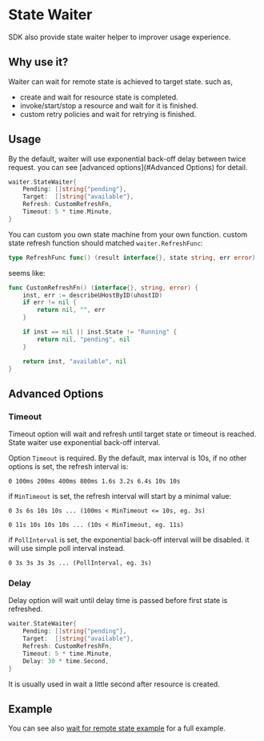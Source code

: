 # State Waiter

SDK also provide state waiter helper to improver usage experience.

## Why use it?

Waiter can wait for remote state is achieved to target state. such as,

- create and wait for resource state is completed.
- invoke/start/stop a resource and wait for it is finished.
- custom retry policies and wait for retrying is finished.

## Usage

By the default, waiter will use exponential back-off delay between twice request. you can see [advanced options](#Advanced Options) for detail.

```go
waiter.StateWaiter{
    Pending: []string{"pending"},
    Target:  []string{"available"},
    Refresh: CustomRefreshFn,
    Timeout: 5 * time.Minute,
}
```

You can custom you own state machine from your own function. custom state refresh function should matched ``waiter.RefreshFunc``:

```go
type RefreshFunc func() (result interface{}, state string, err error)
```

seems like:

```go
func CustomRefreshFn() (interface{}, string, error) {
    inst, err := describeUHostByID(uhostID)
    if err != nil {
        return nil, "", err
    }

    if inst == nil || inst.State != "Running" {
        return nil, "pending", nil
    }

    return inst, "available", nil
}
```

## Advanced Options

### Timeout

Timeout option will wait and refresh until target state or timeout is reached. State waiter use exponential back-off interval. 

Option ``Timeout`` is required. By the default, max interval is 10s, if no other options is set, the refresh interval is:

```
0 100ms 200ms 400ms 800ms 1.6s 3.2s 6.4s 10s 10s
```

if ``MinTimeout`` is set, the refresh interval will start by a minimal value:

```
0 3s 6s 10s 10s ... (100ms < MinTimeout <= 10s, eg. 3s)

0 11s 10s 10s 10s ... (10s < MinTimeout, eg. 11s)
```

if ``PollInterval`` is set, the exponential back-off interval will be disabled. it will use simple poll interval instead.

```
0 3s 3s 3s 3s ... (PollInterval, eg. 3s)
```

### Delay

Delay option will wait until delay time is passed before first state is refreshed.

```go
waiter.StateWaiter{
    Pending: []string{"pending"},
    Target:  []string{"available"},
    Refresh: CustomRefreshFn,
    Timeout: 5 * time.Minute,
    Delay: 30 * time.Second,
}
```

It is usually used in wait a little second after resource is created.

## Example

You can see also [wait for remote state example](../examples/wait) for a full example.
